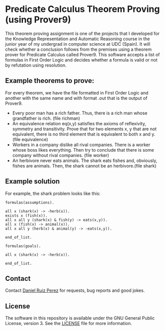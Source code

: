 Predicate Calculus Theorem Proving (using Prover9)
============

This theorem proving assignment is one of the projects that I developed for the Knowledge Representation and Automatic Reasoning course in the junior year of my undergrad in computer science at UDC (Spain). It will check whether a conclusion follows from the premises using a theorem prover for Predicate Calculus called Prover9. This software accepts a list of formulas in First Order Logic and decides whether a formula is valid or not by refutation using resolution.


## Example theorems to prove:
For every theorem, we have the file formatted in First Order Logic and another with the same name and with format .out that is the output of Prover9.

- Every poor man has a rich father. Thus, there is a rich man whose grandfather is rich. (file richman)
- An equivalence relation eq(x,y) satisfies the axioms of reflexivity, symmetry and transitivity. Prove that for two elements x, y that are not equivalent, there is no third element that is equivalent to both x and y.(file equivalence)
- Workers in a company dislike all rival companies. There is a worker whose boss likes everything. Then try to conclude that there is some company without rival companies. (file worker)
- An herbivore never eats animals. The shark eats fishes and, obviously, fishes are animals. Then, the shark cannot be an herbivore.(file shark)

## Example solution
For example, the shark problem looks like this:

```
formulas(assumptions).

all x (shark(x) -> -herb(x)).
exists x (fish(x)).
all x all y (shark(x) & fish(y) -> eats(x,y)).
all x (fish(x) -> animal(x)).
all x all y (herb(x) & animal(y) -> -eats(x,y)).

end_of_list.

formulas(goals).

all x (shark(x) -> -herb(x)).

end_of_list.
```

## Contact

Contact [Daniel Ruiz Perez](mailto:druiz072@fiu.edu) for requests, bug reports and good jokes.


## License

The software in this repository is available under the GNU General Public License, version 3. See the [LICENSE](https://github.com/DaniRuizPerez/TheoryOfComputationImplementations/blob/master/LICENSE) file for more information.
